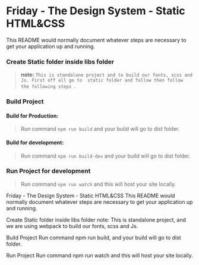# Friday - The Design System - Static HTML&CSS

This README would normally document whatever steps are necessary to get your application up and running.

### Create Static folder inside libs folder

> **note:** `This is standalone project and to build our fonts, scss and Js. First off all go to 
> static folder and follow then follow the following steps `.

### Build Project

#### Build for Production:

> Run command `npm run build` and your build will go to dist folder.

#### Build for development:

> Run command `npm run build-dev` and your build will go to dist folder.

### Run Project for development

> Run command `npm run watch` and this will host your site locally.

Friday - The Design System - Static HTML&CSS
This README would normally document whatever steps are necessary to get your application up and running.

Create Static folder inside libs folder
note: This is standalone project, and we are using webpack to build our fonts, scss and Js.

Build Project
Run command npm run build, and your build will go to dist folder.

Run Project
Run command npm run watch and this will host your site locally.

